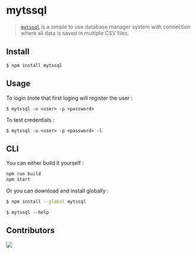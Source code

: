 # mytssql 

> [`mytssql`](https://github.com/issugo/mytssql/) is a simple to use database manager system with connection where all data is saved in multiple CSV files.

## Install

```
$ npm install mytssql
```

## Usage

To login (note that first loging will register the user : 

```
$ mytssql -u <user> -p <password>
```

To test credentials : 

```
$ mytssql -u <user> -p <password> -l 
```


## CLI

You can either build it yourself :  

```bash
npm run build
npm start
```  
Or you can download and install globally :  
```bash
$ npm install --global mytssql
```

```
$ mytssql --help
```

## Contributors

<a href="https://github.com/issugo/mytssql/graphs/contributors">
  <img src="https://contrib.rocks/image?repo=issugo/mytssql" />
</a>

